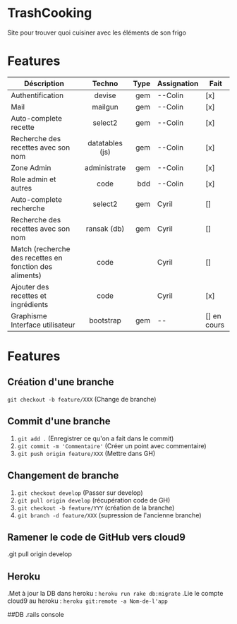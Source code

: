 # TrashCooking
Site pour trouver quoi cuisiner avec les éléments de son frigo
# Features
|  Déscription                          | Techno        | Type  | Assignation |Fait |
| ---------------------------------     |:-------------:| -----:| ----------- | --- |
| Authentification                      | devise        | gem   |   --Colin   |[x]  |
| Mail                                  | mailgun       | gem   |   --Colin   |[x]  |
| Auto-complete recette                 | select2       | gem   |   --Colin   |[x]  |
| Recherche des recettes avec son nom   |datatables (js)| gem   |   --Colin   |[x]  |
| Zone Admin                            | administrate  | gem   |   --Colin   |[x]  |
| Role admin et autres                  | code          | bdd   |   --Colin   |[x] |
| Auto-complete recherche               | select2       | gem   |   Cyril   |[]   |
| Recherche des recettes avec son nom   | ransak (db)   | gem   |   Cyril   |[]  |
| Match (recherche des recettes en fonction des aliments) | code | |    Cyril |[]   |
| Ajouter des recettes et ingrédients   | code          |       |   Cyril     |[x]  |
| Graphisme Interface utilisateur       | bootstrap     | gem   |   --   |[] en cours  |

# Features

## Création d'une branche
`git checkout -b feature/XXX`    (Change de branche)


## Commit d'une branche
1. `git add .`                       (Enregistrer ce qu'on a fait dans le commit)
2. `git commit -m 'Commentaire'`     (Créer un point avec commentaire)
3. `git push origin feature/XXX`     (Mettre dans GH)


## Changement de branche

1. `git checkout develop`         (Passer sur develop)
2. `git pull origin develop`      (récupération code de GH)
3. `git checkout -b feature/YYY`  (création de la branche)
4. `git branch -d feature/XXX`    (supression de l'ancienne branche)

## Ramener le code de GitHub vers cloud9 
.git pull origin develop

## Heroku

.Met à jour la DB dans heroku : `heroku run rake db:migrate`
.Lie le compte cloud9 au heroku : `heroku git:remote -a Nom-de-l'app`


##DB
.rails console